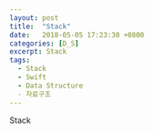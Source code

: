 ```yaml
---
layout: post
title:  "Stack"
date:   2018-05-05 17:23:30 +0800
categories: [D_S]
excerpt: Stack
tags:
  - Stack
  - Swift
  - Data Structure
  - 자료구조
---
```


Stack
